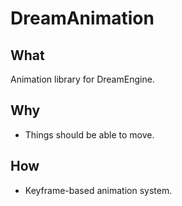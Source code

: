 # DreamAnimation

## What
Animation library for DreamEngine.

## Why
* Things should be able to move.

## How
* Keyframe-based animation system.
